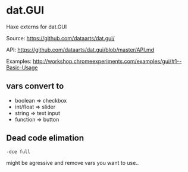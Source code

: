 # dat.GUI

Haxe externs for dat.GUI

Source: https://github.com/dataarts/dat.gui/

API: https://github.com/dataarts/dat.gui/blob/master/API.md

Examples: http://workshop.chromeexperiments.com/examples/gui/#1--Basic-Usage

## vars convert to

- boolean => checkbox
- int/float => slider
- string => text input
- function => button



## Dead code elimation

`-dce full`

might be agressive and remove vars you want to use..
